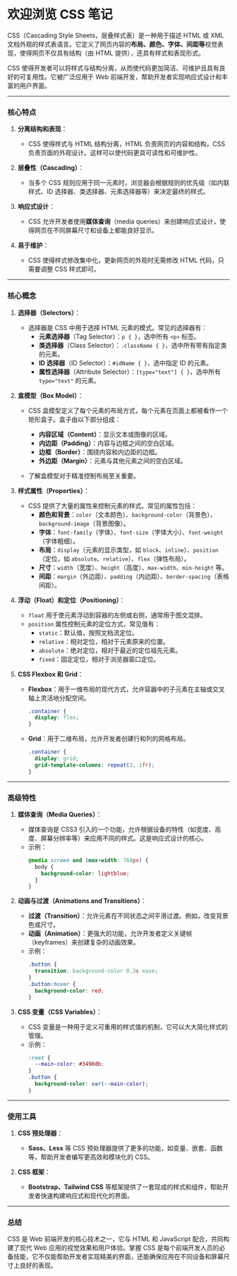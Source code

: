 # 欢迎浏览 CSS 笔记

CSS（Cascading Style Sheets，层叠样式表）是一种用于描述 HTML 或 XML 文档外观的样式表语言。它定义了网页内容的**布局、颜色、字体、间距等**视觉表现，使得网页不仅具有结构（由 HTML 提供），还具有样式和表现形式。

CSS 使得开发者可以将样式与结构分离，从而使代码更加简洁、可维护且具有良好的可复用性。它被广泛应用于 Web 前端开发，帮助开发者实现响应式设计和丰富的用户界面。

---

### 核心特点

1. **分离结构和表现**：

   - CSS 使得样式与 HTML 结构分离，HTML 负责网页的内容和结构，CSS 负责页面的外观设计。这样可以使代码更具可读性和可维护性。

2. **层叠性（Cascading）**：

   - 当多个 CSS 规则应用于同一元素时，浏览器会根据规则的优先级（如内联样式、ID 选择器、类选择器、元素选择器等）来决定最终的样式。

3. **响应式设计**：

   - CSS 允许开发者使用**媒体查询**（media queries）来创建响应式设计，使得网页在不同屏幕尺寸和设备上都能良好显示。

4. **易于维护**：
   - CSS 使得样式修改集中化，更新网页的外观时无需修改 HTML 代码，只需要调整 CSS 样式即可。

---

### 核心概念

1. **选择器（Selectors）**：

   - 选择器是 CSS 中用于选择 HTML 元素的模式。常见的选择器有：
     - **元素选择器**（Tag Selector）：`p { }`，选中所有 `<p>` 标签。
     - **类选择器**（Class Selector）：`.className { }`，选中所有带有指定类的元素。
     - **ID 选择器**（ID Selector）：`#idName { }`，选中指定 ID 的元素。
     - **属性选择器**（Attribute Selector）：`[type="text"] { }`，选中所有 `type="text"` 的元素。

2. **盒模型（Box Model）**：

   - CSS 盒模型定义了每个元素的布局方式，每个元素在页面上都被看作一个矩形盒子。盒子由以下部分组成：

     - **内容区域（Content）**：显示文本或图像的区域。
     - **内边距（Padding）**：内容与边框之间的空白区域。
     - **边框（Border）**：围绕内容和内边距的边框。
     - **外边距（Margin）**：元素与其他元素之间的空白区域。

   - 了解盒模型对于精准控制布局至关重要。

3. **样式属性（Properties）**：

   - CSS 提供了大量的属性来控制元素的样式。常见的属性包括：
     - **颜色和背景**：`color`（文本颜色）、`background-color`（背景色）、`background-image`（背景图像）。
     - **字体**：`font-family`（字体）、`font-size`（字体大小）、`font-weight`（字体粗细）。
     - **布局**：`display`（元素的显示类型，如 `block`、`inline`）、`position`（定位，如 `absolute`、`relative`）、`flex`（弹性布局）。
     - **尺寸**：`width`（宽度）、`height`（高度）、`max-width`、`min-height` 等。
     - **间距**：`margin`（外边距）、`padding`（内边距）、`border-spacing`（表格间距）。

4. **浮动（Float）和定位（Positioning）**：

   - `float` 用于使元素浮动到容器的左侧或右侧，通常用于图文混排。
   - `position` 属性控制元素的定位方式，常见值有：
     - `static`：默认值，按照文档流定位。
     - `relative`：相对定位，相对于元素原来的位置。
     - `absolute`：绝对定位，相对于最近的定位祖先元素。
     - `fixed`：固定定位，相对于浏览器窗口定位。

5. **CSS Flexbox 和 Grid**：
   - **Flexbox**：用于一维布局的现代方式，允许容器中的子元素在主轴或交叉轴上灵活地分配空间。
     ```css
     .container {
       display: flex;
     }
     ```
   - **Grid**：用于二维布局，允许开发者创建行和列的网格布局。
     ```css
     .container {
       display: grid;
       grid-template-columns: repeat(3, 1fr);
     }
     ```

---

### 高级特性

1. **媒体查询（Media Queries）**：

   - 媒体查询是 CSS3 引入的一个功能，允许根据设备的特性（如宽度、高度、屏幕分辨率等）来应用不同的样式。这是响应式设计的核心。
   - 示例：
     ```css
     @media screen and (max-width: 768px) {
       body {
         background-color: lightblue;
       }
     }
     ```

2. **动画与过渡（Animations and Transitions）**：

   - **过渡（Transition）**：允许元素在不同状态之间平滑过渡。例如，改变背景色或尺寸。
   - **动画（Animation）**：更强大的功能，允许开发者定义关键帧（keyframes）来创建复杂的动画效果。
   - 示例：
     ```css
     .button {
       transition: background-color 0.3s ease;
     }
     .button:hover {
       background-color: red;
     }
     ```

3. **CSS 变量（CSS Variables）**：
   - CSS 变量是一种用于定义可重用的样式值的机制，它可以大大简化样式的管理。
   - 示例：
     ```css
     :root {
       --main-color: #3498db;
     }
     .button {
       background-color: var(--main-color);
     }
     ```

---

### 使用工具

1. **CSS 预处理器**：

   - **Sass、Less** 等 CSS 预处理器提供了更多的功能，如变量、嵌套、函数等，帮助开发者编写更高效和模块化的 CSS。

2. **CSS 框架**：
   - **Bootstrap、Tailwind CSS** 等框架提供了一套现成的样式和组件，帮助开发者快速构建响应式和现代化的界面。

---

### 总结

CSS 是 Web 前端开发的核心技术之一，它与 HTML 和 JavaScript 配合，共同构建了现代 Web 应用的视觉效果和用户体验。掌握 CSS 是每个前端开发人员的必备技能，它不仅能帮助开发者实现精美的界面，还能确保应用在不同设备和屏幕尺寸上良好的表现。
